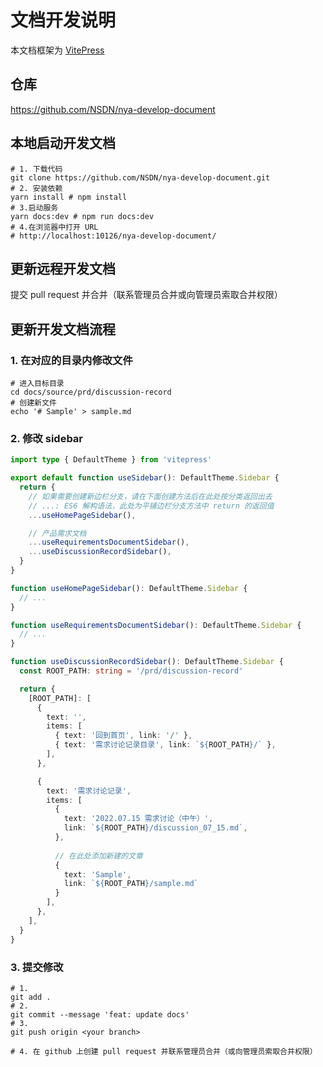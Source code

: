 # 文档开发说明

本文档框架为 [VitePress](https://vitepress.vuejs.org/)

## 仓库

<https://github.com/NSDN/nya-develop-document>

## 本地启动开发文档

```shell
# 1. 下载代码
git clone https://github.com/NSDN/nya-develop-document.git
# 2. 安装依赖
yarn install # npm install
# 3.启动服务
yarn docs:dev # npm run docs:dev
# 4.在浏览器中打开 URL
# http://localhost:10126/nya-develop-document/
```

## 更新远程开发文档

提交 pull request 并合并（联系管理员合并或向管理员索取合并权限）

## 更新开发文档流程

### 1. 在对应的目录内修改文件

```shell
# 进入目标目录
cd docs/source/prd/discussion-record
# 创建新文件
echo '# Sample' > sample.md
```

### 2. 修改 sidebar

```typescript
import type { DefaultTheme } from 'vitepress'

export default function useSidebar(): DefaultTheme.Sidebar {
  return {
    // 如果需要创建新边栏分支，请在下面创建方法后在此处按分类返回出去
    // ...: ES6 解构语法，此处为平铺边栏分支方法中 return 的返回值
    ...useHomePageSidebar(),

    // 产品需求文档
    ...useRequirementsDocumentSidebar(),
    ...useDiscussionRecordSidebar(),
  }
}

function useHomePageSidebar(): DefaultTheme.Sidebar {
  // ...
}

function useRequirementsDocumentSidebar(): DefaultTheme.Sidebar {
  // ...
}

function useDiscussionRecordSidebar(): DefaultTheme.Sidebar {
  const ROOT_PATH: string = '/prd/discussion-record'

  return {
    [ROOT_PATH]: [
      {
        text: '',
        items: [
          { text: '回到首页', link: '/' },
          { text: '需求讨论记录目录', link: `${ROOT_PATH}/` },
        ],
      },

      {
        text: '需求讨论记录',
        items: [
          {
            text: '2022.07.15 需求讨论（中午）',
            link: `${ROOT_PATH}/discussion_07_15.md`,
          },
          
          // 在此处添加新建的文章
          {
            text: 'Sample',
            link: `${ROOT_PATH}/sample.md`
          }
        ],
      },
    ],
  }
}

```

### 3. 提交修改

```shell
# 1.
git add .
# 2.
git commit --message 'feat: update docs'
# 3.
git push origin <your branch>

# 4. 在 github 上创建 pull request 并联系管理员合并（或向管理员索取合并权限）
```
